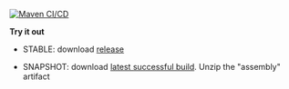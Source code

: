 [![Maven CI/CD](https://github.com/storydoc-io/storydoc/actions/workflows/main.yml/badge.svg)](https://github.com/storydoc-io/storydoc/actions/workflows/main.yml)

**Try it out** 

- STABLE: download [release](https://github.com/storydoc-io/storydoc/releases)

- SNAPSHOT: download [latest successful build](https://github.com/storydoc-io/storydoc/actions?query=is%3Asuccess). Unzip the "assembly" artifact   
 
